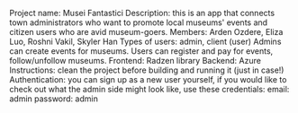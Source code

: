 ﻿Project name: Musei Fantastici
Description: this is an app that connects town administrators who want to
promote local museums' events and citizen users who are avid museum-goers.
Members: Arden Ozdere, Eliza Luo, Roshni Vakil, Skyler Han
Types of users: admin, client (user)
    Admins can create events for museums.
    Users can register and pay for events, follow/unfollow museums.
Frontend: Radzen library
Backend: Azure
Instructions: clean the project before building and running it (just in case!)
Authentication: you can sign up as a new user yourself, if you would like to
check out what the admin side might look like, use these credentials:
    email: admin
    password: admin